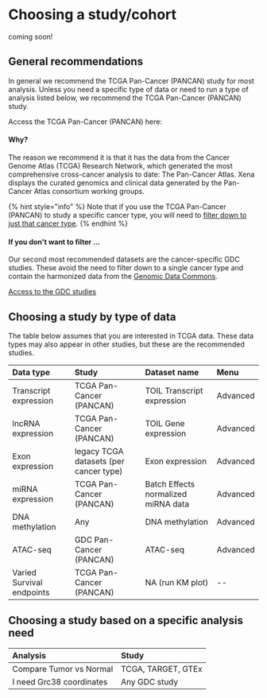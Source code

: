 # Choosing a study/cohort

coming soon!

## General recommendations

In general we recommend the TCGA Pan-Cancer \(PANCAN\) study for most analysis. Unless you need a specific type of data or need to run a type of analysis listed below, we recommend the TCGA Pan-Cancer \(PANCAN\) study.

Access the TCGA Pan-Cancer \(PANCAN\) here: 

#### Why?

The reason we recommend it is that it has the data from the Cancer Genome Atlas \(TCGA\) Research Network, which generated the most comprehensive cross-cancer analysis to date: The Pan-Cancer Atlas. Xena displays the curated genomics and clinical data generated by the Pan-Cancer Atlas consortium working groups.

{% hint style="info" %}
Note that if you use the TCGA Pan-Cancer \(PANCAN\) to study a specific cancer type, you will need to [filter down to just that cancer type](../how-do-i/how-do-i-filter-to-just-one-cancer-type.md).
{% endhint %}

#### If you don't want to filter ... 

Our second most recommended datasets are the cancer-specific GDC studies. These avoid the need to filter down to a single cancer type and contain the harmonized data from the [Genomic Data Commons](https://portal.gdc.cancer.gov/).

[Access to the GDC studies](https://dev.xenabrowser.net/datapages/?host=https%3A%2F%2Fgdc.xenahubs.net)

## Choosing a study by type of data

The table below assumes that you are interested in TCGA data. These data types may also appear in other studies, but these are the recommended studies. 

| Data type | Study | Dataset name | Menu |
| :--- | :--- | :--- | :--- |
| Transcript expression | TCGA Pan-Cancer \(PANCAN\) | TOIL Transcript expression | Advanced |
| lncRNA expression | TCGA Pan-Cancer \(PANCAN\) | TOIL Gene expression | Advanced |
| Exon expression | legacy TCGA datasets \(per cancer type\) | Exon expression | Advanced |
| miRNA expression | TCGA Pan-Cancer \(PANCAN\) | Batch Effects normalized miRNA data | Advanced |
| DNA methylation | Any | DNA methylation | Advanced |
| ATAC-seq | GDC Pan-Cancer \(PANCAN\) | ATAC-seq | Advanced |
| Varied Survival endpoints | TCGA Pan-Cancer \(PANCAN\) | NA \(run KM plot\) | -- |

## Choosing a study based on a specific analysis need

| Analysis | Study |
| :--- | :--- |
| Compare Tumor vs Normal | TCGA, TARGET, GTEx |
| I need Grc38 coordinates | Any GDC study |

